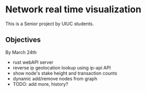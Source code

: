 # Network real time visualization

This is a Senior project by UIUC students.

## Objectives

By March 24th

* rust webAPI server
* reverse ip geolocation lookup using ip-api API
* show node's stake height and transaction counts
* dynamic add/remove nodes from graph
* TODO: add more, history?
